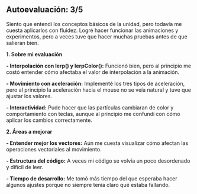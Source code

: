 ## Autoevaluación: 3/5

Siento que entendí los conceptos básicos de la unidad, pero todavía me cuesta aplicarlos con fluidez. Logré hacer funcionar las animaciones y experimentos, pero a veces tuve que hacer muchas pruebas antes de que salieran bien.

**1. Sobre mi evaluación**

**- Interpolación con lerp() y lerpColor():** Funcionó bien, pero al principio me costó entender cómo afectaba el valor de interpolación a la animación.

**- Movimiento con aceleración:** Implementé los tres tipos de aceleración, pero al principio la aceleración hacia el mouse no se veía natural y tuve que ajustar los valores.

**- Interactividad:** Pude hacer que las partículas cambiaran de color y comportamiento con teclas, aunque al principio me confundí con cómo aplicar los cambios correctamente.

**2. Áreas a mejorar**

**- Entender mejor los vectores:** Aún me cuesta visualizar cómo afectan las operaciones vectoriales al movimiento.

**- Estructura del código:** A veces mi código se volvía un poco desordenado y difícil de leer.

**- Tiempo de desarrollo:** Me tomó más tiempo del que esperaba hacer algunos ajustes porque no siempre tenía claro qué estaba fallando.
